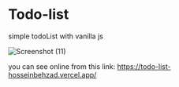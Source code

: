 # Todo-list
simple todoList with vanilla js


![Screenshot (11)](https://user-images.githubusercontent.com/79241162/150338049-9745aea8-5020-4df1-84da-0de782ed5b14.png)

you can see online from this link:
https://todo-list-hosseinbehzad.vercel.app/
